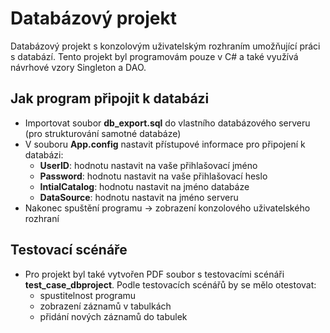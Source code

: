 # Databázový projekt
Databázový projekt s konzolovým uživatelským rozhraním umožňující práci s databází. Tento projekt byl programovám pouze v C# a také využívá návrhové vzory Singleton a DAO.

## Jak program připojit k databázi
- Importovat soubor **db_export.sql** do vlastního databázového serveru (pro strukturování samotné databáze)
- V souboru **App.config** nastavit přístupové informace pro připojení k databázi:
    - **UserID**: hodnotu nastavit na vaše přihlašovací jméno
    - **Password**: hodnotu nastavit na vaše přihlašovací heslo
    - **IntialCatalog**: hodnotu nastavit na jméno databáze
    - **DataSource**: hodnotu nastavit na jméno serveru
- Nakonec spuštění programu -> zobrazení konzolového uživatelského rozhraní

## Testovací scénáře
- Pro projekt byl také vytvořen PDF soubor s testovacími scénáři **test_case_dbproject**. Podle testovacích scénářů by se mělo otestovat:
    - spustitelnost programu 
    - zobrazení záznamů v tabulkách 
    - přidání nových záznamů do tabulek
    
    
    

